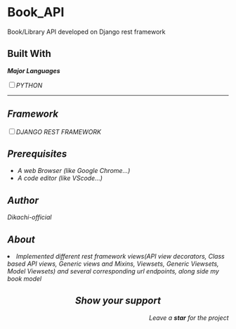 # Book_API
<p> Book/Library API developed on Django rest framework</p>
<h2>Built With</h2>
<strong><i><p>Major Languages</p><i></strong>
<input type="checkbox"><label for="title">PYTHON</label><br>
<hr>
<h2>Framework</h2>
<input type="checkbox"><label for="title">DJANGO REST FRAMEWORK</label><br>
<h2>Prerequisites</h2>
<ul>
<li> A web Browser (like Google Chrome...)</li>
<li> A code editor (like VScode...)</li>
</ul>
<h2>Author</h2>
<p><i class="ri-account-circle-fill"></i>Dikachi-official</p>
<h2>About</h2>
<li>Implemented different rest framework views(API view decorators, Class based API views, Generic views and Mixins, Viewsets, Generic Viewsets, Model Viewsets) and several corresponding url endpoints, along side my book model</li>
<h2 align="center">Show your support</h2>
<p align="right">Leave a <strong><i>star</i></strong> for the project</p> 

